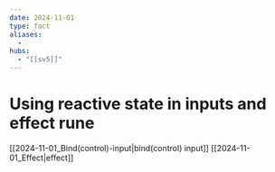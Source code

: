 ```yaml
---
date: 2024-11-01
type: fact
aliases:
  -
hubs:
  - "[[sv5]]"
---
```


# Using reactive state in inputs and effect rune

[[2024-11-01_Bind(control)-input|bind(control) input]]
[[2024-11-01_Effect|effect]]

